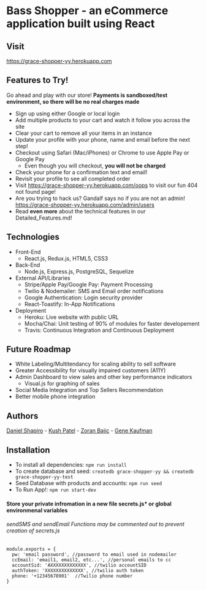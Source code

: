 # Bass Shopper - an eCommerce application built using React

## Visit

https://grace-shopper-yy.herokuapp.com

## Features to Try!

Go ahead and play with our store! **Payments is sandboxed/test environment, so there will be no real charges made**

* Sign up using either Google or local login
* Add multiple products to your cart and watch it follow you across the site
* Clear your cart to remove all your items in an instance
* Update your profile with your phone, name and email before the next step!
* Checkout using Safari (Mac/iPhones) or Chrome to use Apple Pay or Google Pay
  * Even though you will checkout, **you will not be charged**
* Check your phone for a confirmation text and email!
* Revisit your profile to see all completed order
* Visit https://grace-shopper-yy.herokuapp.com/oops to visit our fun 404 not found page!
* Are you trying to hack us? Gandalf says no if you are not an admin! https://grace-shopper-yy.herokuapp.com/admin/users
* Read **even more** about the technical features in our Detailed_Features.md!

## Technologies

* Front-End
  * React.js, Redux.js, HTML5, CSS3
* Back-End
  * Node.js, Express.js, PostgreSQL, Sequelize
* External API/Libraries
  * Stripe/Apple Pay/Google Pay: Payment Processing
  * Twilio & Nodemailer: SMS and Email order notifications
  * Google Authentication: Login security provider
  * React-Toastify: In-App Notifications
* Deployment
  * Heroku: Live website with public URL
  * Mocha/Chai: Unit testing of 90% of modules for faster developement
  * Travis: Continuous Integration and Continuous Deployment

## Future Roadmap

* White Labeling/Multitendancy for scaling ability to sell software
* Greater Accessibility for visually impaired customers (A11Y)
* Admin Dashboard to view sales and other key performance indicators
  * Visual.js for graphing of sales
* Social Media Integration and Top Sellers Recommendation
* Better mobile phone integration

## Authors

[Daniel Shapiro](https://www.linkedin.com/in/shapirodanieladam/) - [Kush Patel](https://www.linkedin.com/in/kushpatel21/) - [Zoran Bajic](https://www.linkedin.com/in/zoranbajic/) - [Gene Kaufman](https://github.com/TwelveEyes)

## Installation

* To install all dependencies: `npm run install`
* To create database and seed: `createdb grace-shopper-yy && createdb grace-shopper-yy-test`
* Seed Database with products and accounts: `npm run seed`
* To Run App!: `npm run start-dev`

#### Store your private infromation in a new file secrets.js\* or global environmenal variables

###### sendSMS and sendEmail Functions may be commented out to prevent creation of secrets.js

```
module.exports = {
  pw: 'email password', //password to email used in nodemailer
  ccEmail: 'email1, email2, etc...', //personal emails to cc
  accountSid: 'AXXXXXXXXXXXXX', //twilio accountSID
  authToken: 'XXXXXXXXXXXXXX', //twilio auth token
  phone: '+12345678901'  //Twilio phone number
}
```
